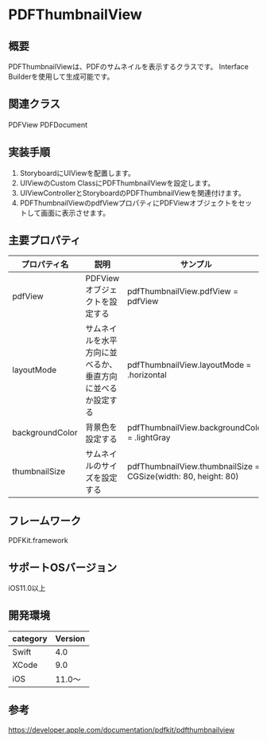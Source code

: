 # PDFThumbnailView

## 概要
PDFThumbnailViewは、PDFのサムネイルを表示するクラスです。
Interface Builderを使用して生成可能です。

## 関連クラス
PDFView
PDFDocument
　
## 実装手順
1. StoryboardにUIViewを配置します。
2. UIViewのCustom ClassにPDFThumbnailViewを設定します。
3. UIViewControllerとStoryboardのPDFThumbnailViewを関連付けます。
4. PDFThumbnailViewのpdfViewプロパティにPDFViewオブジェクトをセットして画面に表示させます。

## 主要プロパティ

|プロパティ名|説明|サンプル|
|---|---|---|
|pdfView | PDFViewオブジェクトを設定する | pdfThumbnailView.pdfView = pdfView |
|layoutMode | サムネイルを水平方向に並べるか、垂直方向に並べるか設定する | pdfThumbnailView.layoutMode = .horizontal |
|backgroundColor | 背景色を設定する | pdfThumbnailView.backgroundColor = .lightGray |
|thumbnailSize | サムネイルのサイズを設定する | pdfThumbnailView.thumbnailSize = CGSize(width: 80, height: 80) |

## フレームワーク
PDFKit.framework

## サポートOSバージョン
iOS11.0以上

## 開発環境
|category | Version|
|---|---|
| Swift | 4.0 |
| XCode | 9.0 |
| iOS | 11.0〜 |

## 参考
https://developer.apple.com/documentation/pdfkit/pdfthumbnailview
